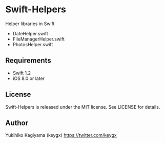 # Swift-Helpers

Helper libraries in Swift

* DateHelper.swift
* FileManagerHelper.swift
* PhotosHelper.swift
 

## Requirements
- Swift 1.2
- iOS 8.0 or later


## License

Swift-Helpers is released under the MIT license. See LICENSE for details.


## Author

Yukihiko Kagiyama (keygx) <https://twitter.com/keygx>


